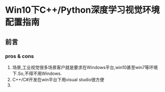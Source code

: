 # Win10下C++/Python深度学习视觉环境配置指南

## 前言
### pros & cons
1. 场景,工业视觉很多场景客户就是要求在Windows平台,win10甚至win7等环境下.So,不得不用Windows.
2. C++/C#开发在win平台下用visual studio很方便
3. 

